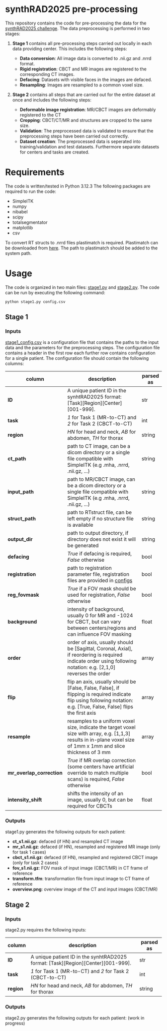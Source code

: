 # synthRAD2025 pre-processing
This repository contains the code for pre-processing the data for the [synthRAD2025 challenge](https://synthrad2025.grand-challenge.org/). The data preprocessing is performed in two stages:
1. **Stage 1** contains all pre-processing steps carried out locally in each data providing center. This includes the following steps:
    - **Data conversion**: All image data is converted to .nii.gz and .nrrd format.
    - **Rigid registration**: CBCT and MR images are registered to the corresponding CT images.
    - **Defacing**: Datasets with visible faces in the images are defaced.
    - **Resampling**: Images are resampled to a common voxel size.

2. **Stage 2** contains all steps that are carried out for the entire dataset at once and includes the following steps:
    - **Deformable image registration**: MR/CBCT images are deformably registered to the CT
     - **Cropping**: CBCT/CT/MR and structures are cropped to the same size.
     - **Validation**: The preprocessed data is validated to ensure that the preprocessing steps have been carried out correctly.
     - **Dataset creation**: The preprocessed data is seperated into training/validation and test datasets. Furthermore separate datasets for centers and tasks are created.

# Requirements

The code is written/tested in Python 3.12.3 The following packages are required to run the code:

- SimpleITK
- numpy
- nibabel
- scipy
- totalsegmentator
- matplotlib
- csv

To convert RT structs to .nrrd files plastimatch is required. Plastimatch can be downloaded from [here](https://plastimatch.org/). The path to plastimatch should be added to the system path.

# Usage

The code is organized in two main files: [stage1.py](./stage1.py) and [stage2.py](./stage2.py). The code can be run by executing the following command:

```python stage1.py config.csv```

## Stage 1 

### Inputs

[stage1_config.csv](./stage1_config.csv) is a configuration file that contains the paths to the input data and the parameters for the preprocessing steps. The configuration file contains a header in the first row each further row contains configuration for a single patient. The configuration file should contain the following columns:

| column        | description           | parsed as|
| ------------- |-------------| -------|
| **ID**        | A unique patient ID in the synhtRAD2025 format: [Task][Region][Center][001-999].| str |
| **task**      | *1* for Task 1 (MR-to-CT) and *2* for Task 2 (CBCT-to-CT)      |int|
| **region**    |  *HN* for head and neck, *AB* for abdomen, *TH* for thorax  |  string |
| **ct_path**   | path to CT image, can be a dicom directory or a single file compatible with SimpleITK (e.g .mha, .nrrd, .nii.gz, ...) | string |
| **input_path**| path to MR/CBCT image, can be a dicom directory or a single file compatible with SimpleITK (e.g .mha, .nrrd, .nii.gz, ...) | string |
| **struct_path**| path to RTstruct file, can be left empty if no structure file is available| string |
| **output_dir**| path to output directory, if directory does not exist it will be generated| string |
| **defacing**| *True* if defacing is required, *False* otherwise| bool |
| **registration**| path to registration parameter file, registration files are provided in [configs](./configs/)| bool |
| **reg_fovmask**| *True* if a FOV mask should be used for registration, *False* otherwise| bool |
| **background**| intensity of background, usually 0 for MR and -1024 for CBCT, but can vary between centers/regions and can influence FOV masking| float |
| **order**| order of axis, usually should be [Sagittal, Coronal, Axial], if reordering is required indicate order using following notation: e.g. [2,1,0] reverses the order | array |
| **flip**| flip an axis, usually should be [False, False, False], if flipping is required indicate flip using following notation: e.g. [True, False, False] flips the first axis | array |
| **resample**| resamples to a uniform voxel size, indicate the target voxel size with array, e.g. [1,1,3] results in in-plane voxel size of 1mm x 1mm and slice thickness of 3 mm | array |
| **mr_overlap_correction**| *True* if MR overlap correction (some centers have artificial override to match multiple scans) is required, *False* otherwise| bool |
| **intensity_shift**| shifts the intensity of an image, usually 0, but can be required for CBCTs| float |

### Outputs

stage1.py generates the following outputs for each patient:

- **ct_s1.nii.gz**: defaced (if HN) and resampled CT image
- **mr_s1.nii.gz**: defaced (if HN), resampled and registered MR image (only for task 1 cases)
- **cbct_s1.nii.gz**: defaced (if HN), resampled and registered CBCT image (only for task 2 cases)
- **fov_s1.nii.gz**: FOV mask of input image (CBCT/MR) in CT frame of reference
- **transform.tfm**: transformation file from input image to CT frame of reference
- **overview.png**: overview image of the CT and input images (CBCT/MR)

## Stage 2

### Inputs
stage2.py requires the following inputs:

| column        | description           | parsed as|
| ------------- |-------------| -------|
| **ID**        | A unique patient ID in the synhtRAD2025 format: [Task][Region][Center][001-999].| str |
| **task**      | *1* for Task 1 (MR-to-CT) and *2* for Task 2 (CBCT-to-CT)      |int|
| **region**    |  *HN* for head and neck, *AB* for abdomen, *TH* for thorax  |  string |
### Outputs
stage2.py generates the following outputs for each patient:
(work in progress)

